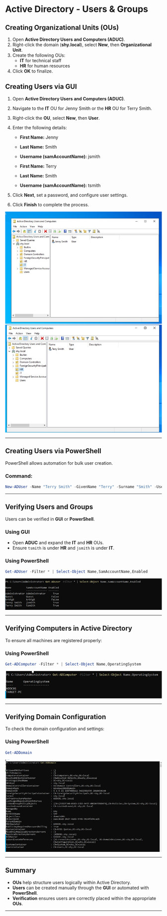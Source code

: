 # Active Directory - Users & Groups

## Creating Organizational Units (OUs)
1. Open **Active Directory Users and Computers (ADUC)**.
2. Right-click the domain (**shy.local**), select **New**, then **Organizational Unit**.
3. Create the following OUs:
   - **IT** for technical staff
   - **HR** for human resources
4. Click **OK** to finalize.




## Creating Users via GUI
1. Open **Active Directory Users and Computers (ADUC)**.
2. Navigate to the **IT** OU for Jenny Smith or the **HR** OU for Terry Smith.
3. Right-click the **OU**, select **New**, then **User**.
4. Enter the following details:
   - **First Name:** Jenny
   - **Last Name:** Smith
   - **Username (samAccountName):** jsmith

   - **First Name:** Terry
   - **Last Name:** Smith
   - **Username (samAccountName):** tsmith

5. Click **Next**, set a password, and configure user settings.
6. Click **Finish** to complete the process.


![Verify AD Users - Jenny Smith](./Verify_AD_Users_Jenny_GUI.jpg)
![Verify AD Users - Terry Smith](./Verify_AD_Users_Terry_GUI.jpg)

---

## Creating Users via PowerShell
PowerShell allows automation for bulk user creation.

### **Command:**
```powershell
New-ADUser -Name "Terry Smith" -GivenName "Terry" -Surname "Smith" -UserPrincipalName "tsmith@shy.local" -SamAccountName "tsmith" -Path "OU=HR,DC=shy,DC=local" -AccountPassword (ConvertTo-SecureString "SecurePass123!" -AsPlainText -Force) -Enabled $true
```

---

## Verifying Users and Groups
Users can be verified in **GUI** or **PowerShell**.

### **Using GUI**
- Open **ADUC** and expand the **IT** and **HR** OUs.
- Ensure `tsmith` is under **HR** and `jsmith` is under **IT**.

### **Using PowerShell**
```powershell
Get-ADUser -Filter * | Select-Object Name,SamAccountName,Enabled
```


![Verify AD Users](./Verify_AD_Users.jpg)

---

## Verifying Computers in Active Directory
To ensure all machines are registered properly:

### **Using PowerShell**
```powershell
Get-ADComputer -Filter * | Select-Object Name,OperatingSystem
```


![Verify Registered AD Computers](./Verify_Registered_AD_Computers.jpg)

---

## Verifying Domain Configuration

To check the domain configuration and settings:

### **Using PowerShell**
```powershell
Get-ADDomain
```


![Verify AD Domain](./Verify_AD_Domain.jpg)

---

## Summary
- **OUs** help structure users logically within Active Directory.
- **Users** can be created manually through the **GUI** or automated with **PowerShell**.
- **Verification** ensures users are correctly placed within the appropriate **OUs**.

---
